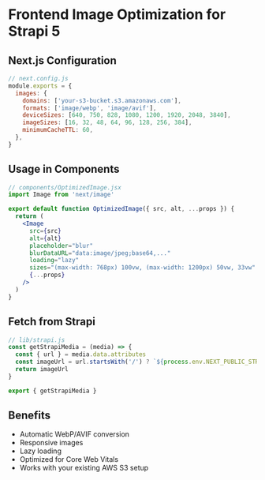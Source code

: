 # Frontend Image Optimization for Strapi 5

## Next.js Configuration

```javascript
// next.config.js
module.exports = {
  images: {
    domains: ['your-s3-bucket.s3.amazonaws.com'],
    formats: ['image/webp', 'image/avif'],
    deviceSizes: [640, 750, 828, 1080, 1200, 1920, 2048, 3840],
    imageSizes: [16, 32, 48, 64, 96, 128, 256, 384],
    minimumCacheTTL: 60,
  },
}
```

## Usage in Components

```jsx
// components/OptimizedImage.jsx
import Image from 'next/image'

export default function OptimizedImage({ src, alt, ...props }) {
  return (
    <Image
      src={src}
      alt={alt}
      placeholder="blur"
      blurDataURL="data:image/jpeg;base64,..."
      loading="lazy"
      sizes="(max-width: 768px) 100vw, (max-width: 1200px) 50vw, 33vw"
      {...props}
    />
  )
}
```

## Fetch from Strapi

```javascript
// lib/strapi.js
const getStrapiMedia = (media) => {
  const { url } = media.data.attributes
  const imageUrl = url.startsWith('/') ? `${process.env.NEXT_PUBLIC_STRAPI_API_URL}${url}` : url
  return imageUrl
}

export { getStrapiMedia }
```

## Benefits
- Automatic WebP/AVIF conversion
- Responsive images
- Lazy loading
- Optimized for Core Web Vitals
- Works with your existing AWS S3 setup 